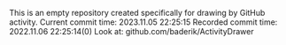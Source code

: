 This is an empty repository created specifically for drawing by GitHub activity.
Current commit time: 2023.11.05 22:25:15
Recorded commit time: 2022.11.06 22:25:14(0)
Look at: github.com/baderik/ActivityDrawer
